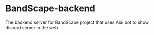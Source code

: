 # BandScape-backend
The backend server for BandScape project that uses Aiai bot to show discord server in the web
